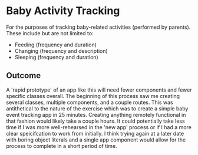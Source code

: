 # Baby Activity Tracking
For the purposes of tracking baby-related activities (performed by parents).  These include but are not limited to:
* Feeding (frequency and duration)
* Changing (frequency and description)
* Sleeping (frequency and duration)

## Outcome 
A 'rapid prototype' of an app like this will need fewer components and fewer specific
classes overall.  The beginning of this process saw me creating several classes, multiple
components, and a couple routes.  This was antithetical to the nature of the exercise which
was to create a simple baby event tracking app in 25 minutes.  Creating anything remotely
functional in that fashion would likely take a couple hours.  It could potentially take
less time if I was more well-rehearsed in the 'new app' process or if I had a more clear speicifcation to work from initially.  I think trying again at a later date with boring object literals and a single app component would allow for the process to complete in a short period of time. 